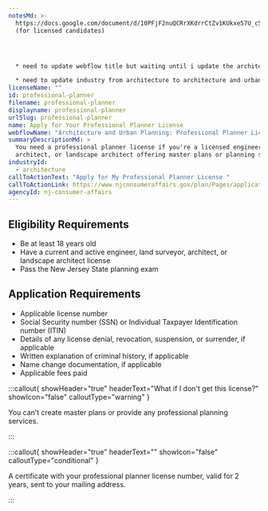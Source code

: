 ```yaml
---
notesMd: >-
  https://docs.google.com/document/d/10PFjF2nuQCRrXKdrrCtZv1KUkxe57U_c5ZEitLXFhT8/edit?pli=1
  (for licensed candidates)




  * need to update webflow title but waiting until i update the architecture industry to include urban planning 

  * need to update industry from architecture to architecture and urban planning
licenseName: ""
id: professional-planner
filename: professional-planner
displayname: professional-planner
urlSlug: professional-planner
name: Apply for Your Professional Planner License
webflowName: "Architecture and Urban Planning: Professional Planner License"
summaryDescriptionMd: >
  You need a professional planner license if you're a licensed engineer,
  architect, or landscape architect offering master plans or planning services.
industryId:
  - architecture
callToActionText: "Apply for My Professional Planner License "
callToActionLink: https://www.njconsumeraffairs.gov/plan/Pages/applications.aspx
agencyId: nj-consumer-affairs
---
```

## Eligibility Requirements

* Be at least 18 years old 
* Have a current and active engineer, land surveyor, architect, or landscape architect license
* Pass the New Jersey State planning exam

## Application Requirements

* Applicable license number
* Social Security number (SSN) or Individual Taxpayer Identification number (ITIN)
* Details of any license denial, revocation, suspension, or surrender, if applicable
* Written explanation of criminal history, if applicable 
* Name change documentation, if applicable
* Applicable fees paid

:::callout{ showHeader="true" headerText="What if I don't get this license?" showIcon="false" calloutType="warning" }

You can’t create master plans or provide any professional planning services.

:::

:::callout{ showHeader="true" headerText="" showIcon="false" calloutType="conditional" }

A certificate with your professional planner license number, valid for 2 years, sent to your mailing address.

:::
